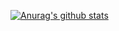   [![Anurag's github stats](https://github-readme-stats.vercel.app/api?username=username)](https://github.com/anuraghazra/github-readme-stats)
